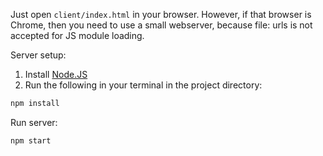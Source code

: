 
Just open `client/index.html` in your browser. However, if that browser is Chrome, then you need to use a small webserver, because file: urls is not accepted for JS module loading.

Server setup:

1. Install [Node.JS](http://nodejs.org/download/)
2. Run the following in your terminal in the project directory:

```bash
npm install
```

Run server:

```bash
npm start
```
